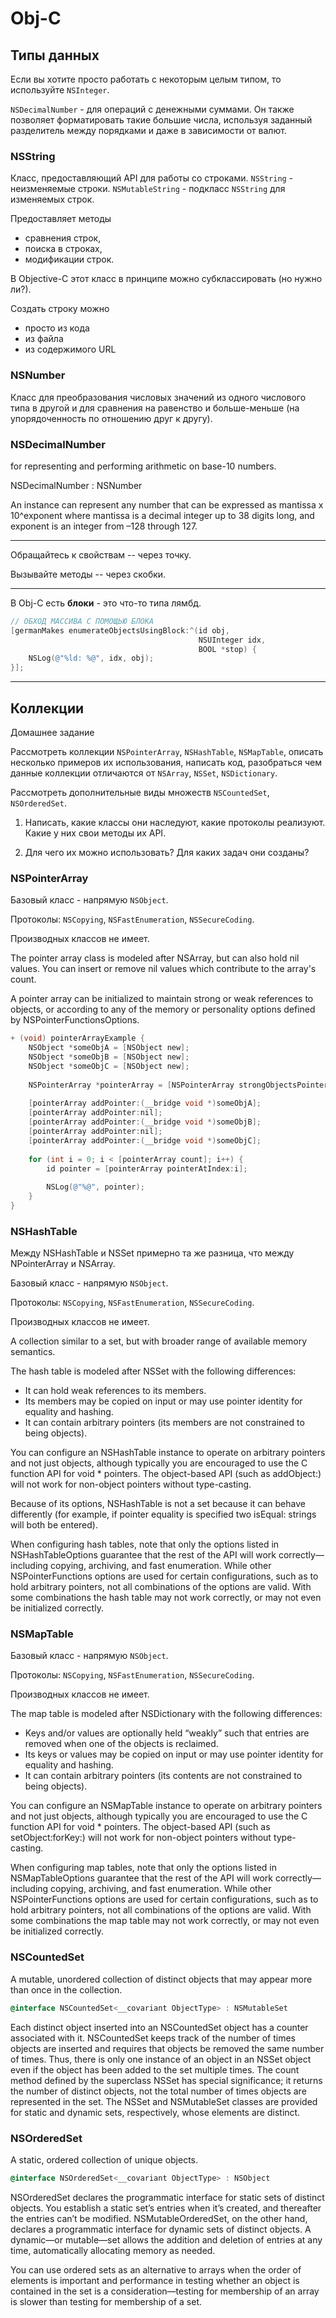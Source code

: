 # Obj-C

## Типы данных

Если вы хотите просто работать с некоторым целым типом, то используйте `NSInteger`.

`NSDecimalNumber` - для операций с денежными суммами. Он также позволяет форматировать такие большие числа, используя заданный разделитель между порядками и даже в зависимости от валют.

### NSString

Класс, предоставляющий API для работы со строками. `NSString` - неизменяемые строки. `NSMutableString` - подкласс `NSString` для изменяемых строк.

Предоставляет методы 

* сравнения строк,
* поиска в строках,
* модификации строк.

В Objective-C этот класс в принципе можно субклассировать (но нужно ли?).

Создать строку можно

* просто из кода
* из файла
* из содержимого URL


### NSNumber

Класс для преобразования числовых значений из одного числового типа в другой и для сравнения на равенство и больше-меньше (на упорядоченность по отношению друг к другу).

### NSDecimalNumber

for representing and performing arithmetic on base-10 numbers.

NSDecimalNumber : NSNumber

An instance can represent any number that can be expressed as mantissa x 10^exponent where mantissa is a decimal integer up to 38 digits long, and exponent is an integer from –128 through 127.

---

Обращайтесь к свойствам -- через точку. 

Вызывайте методы -- через скобки.

---

В Obj-C есть __блоки__ - это что-то типа лямбд.

```objectivec
// ОБХОД МАССИВА С ПОМОЩЬЮ БЛОКА
[germanMakes enumerateObjectsUsingBlock:^(id obj,
                                          NSUInteger idx,
                                          BOOL *stop) {
    NSLog(@"%ld: %@", idx, obj);
}];
```

---

## Коллекции

Домашнее задание

Рассмотреть коллекции `NSPointerArray`, `NSHashTable`, `NSMapTable`, описать несколько примеров их использования, написать код, разобраться чем данные коллекции отличаются от `NSArray`, `NSSet`, `NSDictionary`.

Рассмотреть дополнительные виды множеств `NSCountedSet`, `NSOrderedSet`.

1) Написать, какие классы они наследуют, какие протоколы реализуют. Какие у них свои методы их API.

2) Для чего их можно использовать? Для каких задач они созданы?

### NSPointerArray

Базовый класс - напрямую `NSObject`.

Протоколы: `NSCopying`, `NSFastEnumeration`, `NSSecureCoding`.

Производных классов не имеет.

The pointer array class is modeled after NSArray, but can also hold nil values. You can insert or remove nil values which contribute to the array's count.

A pointer array can be initialized to maintain strong or weak references to objects, or according to any of the memory or personality options defined by NSPointerFunctionsOptions.

```objectivec
+ (void) pointerArrayExample {
    NSObject *someObjA = [NSObject new];
    NSObject *someObjB = [NSObject new];
    NSObject *someObjC = [NSObject new];
    
    NSPointerArray *pointerArray = [NSPointerArray strongObjectsPointerArray];
    
    [pointerArray addPointer:(__bridge void *)someObjA];
    [pointerArray addPointer:nil];
    [pointerArray addPointer:(__bridge void *)someObjB];
    [pointerArray addPointer:nil];
    [pointerArray addPointer:(__bridge void *)someObjC];
    
    for (int i = 0; i < [pointerArray count]; i++) {
        id pointer = [pointerArray pointerAtIndex:i];
        
        NSLog(@"%@", pointer);
    }
}
```

### NSHashTable

Между NSHashTable и NSSet примерно та же разница, что между NPointerArray и NSArray.

Базовый класс - напрямую `NSObject`.

Протоколы: `NSCopying`, `NSFastEnumeration`, `NSSecureCoding`.

Производных классов не имеет.

A collection similar to a set, but with broader range of available memory semantics.

The hash table is modeled after NSSet with the following differences:

* It can hold weak references to its members.
* Its members may be copied on input or may use pointer identity for equality and hashing.
* It can contain arbitrary pointers (its members are not constrained to being objects).

You can configure an NSHashTable instance to operate on arbitrary pointers and not just objects, although typically you are encouraged to use the C function API for void * pointers. The object-based API (such as addObject:) will not work for non-object pointers without type-casting.

Because of its options, NSHashTable is not a set because it can behave differently (for example, if pointer equality is specified two isEqual: strings will both be entered).

When configuring hash tables, note that only the options listed in NSHashTableOptions guarantee that the rest of the API will work correctly—including copying, archiving, and fast enumeration. While other NSPointerFunctions options are used for certain configurations, such as to hold arbitrary pointers, not all combinations of the options are valid. With some combinations the hash table may not work correctly, or may not even be initialized correctly.

### NSMapTable

Базовый класс - напрямую `NSObject`.

Протоколы: `NSCopying`, `NSFastEnumeration`, `NSSecureCoding`.

Производных классов не имеет.

The map table is modeled after NSDictionary with the following differences:

* Keys and/or values are optionally held “weakly” such that entries are removed when one of the objects is reclaimed.
* Its keys or values may be copied on input or may use pointer identity for equality and hashing.
* It can contain arbitrary pointers (its contents are not constrained to being objects).

You can configure an NSMapTable instance to operate on arbitrary pointers and not just objects, although typically you are encouraged to use the C function API for void * pointers. The object-based API (such as setObject:forKey:) will not work for non-object pointers without type-casting.

When configuring map tables, note that only the options listed in NSMapTableOptions guarantee that the rest of the API will work correctly—including copying, archiving, and fast enumeration. While other NSPointerFunctions options are used for certain configurations, such as to hold arbitrary pointers, not all combinations of the options are valid. With some combinations the map table may not work correctly, or may not even be initialized correctly.

### NSCountedSet

A mutable, unordered collection of distinct objects that may appear more than once in the collection.

```objectivec
@interface NSCountedSet<__covariant ObjectType> : NSMutableSet
```

Each distinct object inserted into an NSCountedSet object has a counter associated with it. NSCountedSet keeps track of the number of times objects are inserted and requires that objects be removed the same number of times. Thus, there is only one instance of an object in an NSSet object even if the object has been added to the set multiple times. The count method defined by the superclass NSSet has special significance; it returns the number of distinct objects, not the total number of times objects are represented in the set. The NSSet and NSMutableSet classes are provided for static and dynamic sets, respectively, whose elements are distinct.

### NSOrderedSet

A static, ordered collection of unique objects.

```objectivec
@interface NSOrderedSet<__covariant ObjectType> : NSObject
```

NSOrderedSet declares the programmatic interface for static sets of distinct objects. You establish a static set’s entries when it’s created, and thereafter the entries can’t be modified. NSMutableOrderedSet, on the other hand, declares a programmatic interface for dynamic sets of distinct objects. A dynamic—or mutable—set allows the addition and deletion of entries at any time, automatically allocating memory as needed.

You can use ordered sets as an alternative to arrays when the order of elements is important and performance in testing whether an object is contained in the set is a consideration—testing for membership of an array is slower than testing for membership of a set.

